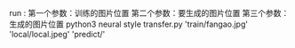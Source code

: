 run :
第一个参数：训练的图片位置
第二个参数：要生成的图片位置
第三个参数：生成的图片位置
python3 neural style transfer.py 'train/fangao.jpg' 'local/local.jpeg'  'predict/'
